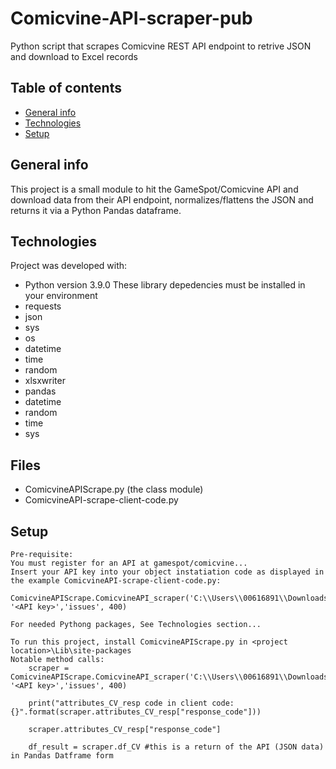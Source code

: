 # Comicvine-API-scraper-pub
Python script that scrapes Comicvine REST API endpoint to retrive JSON and download to Excel records
## Table of contents
* [General info](#general-info)
* [Technologies](#technologies)
* [Setup](#setup)

## General info
This project is a small module to hit the GameSpot/Comicvine API and download data from their API endpoint, normalizes/flattens the JSON and returns it via a Python Pandas dataframe.
	
## Technologies

Project was developed with:
* Python version 3.9.0
These library depedencies must be installed in your environment
* requests 
* json 
* sys
* os
* datetime
* time
* random
* xlsxwriter
* pandas
* datetime
* random
* time
* sys

## Files
* ComicvineAPIScrape.py (the class module)
* ComicvineAPI-scrape-client-code.py

## Setup
```
Pre-requisite:
You must register for an API at gamespot/comicvine...
Insert your API key into your object instatiation code as displayed in the example ComicvineAPI-scrape-client-code.py: 
	ComicvineAPIScrape.ComicvineAPI_scraper('C:\\Users\\00616891\\Downloads\\CV_API_output\\', '<API key>','issues', 400)
```
```
For needed Pythong packages, See Technologies section...

To run this project, install ComicvineAPIScrape.py in <project location>\Lib\site-packages
Notable method calls:
    scraper = ComicvineAPIScrape.ComicvineAPI_scraper('C:\\Users\\00616891\\Downloads\\CV_API_output\\', '<API key>','issues', 400)
	
	print("attributes_CV_resp code in client code: {}".format(scraper.attributes_CV_resp["response_code"]))
	
	scraper.attributes_CV_resp["response_code"] 
	
	df_result = scraper.df_CV #this is a return of the API (JSON data) in Pandas Datframe form
```


